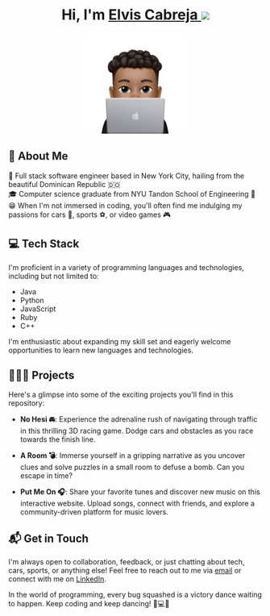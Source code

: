 # <h1 align="center">Hi, I'm <a href="https://github.com/ecabreja623">Elvis Cabreja <a><img src="https://raw.githubusercontent.com/MartinHeinz/MartinHeinz/master/wave.gif" width="30px" /></h1>

<p align="center">
    <img width="200" src="https://github.com/ecabreja623/ecabreja623/blob/main/elvis.jpg">
</p>

## 🫡 About Me
🗽 Full stack software engineer based in New York City, hailing from the beautiful Dominican Republic 🇩🇴<br>
🎓 Computer science graduate from NYU Tandon School of Engineering 💜<br>
😁 When I'm not immersed in coding, you'll often find me indulging my passions for cars 🚗, sports ⚽️, or video games 🎮<br>

## 💻 Tech Stack
I'm proficient in a variety of programming languages and technologies, including but not limited to:
- Java
- Python
- JavaScript
- Ruby
- C++

I'm enthusiastic about expanding my skill set and eagerly welcome opportunities to learn new languages and technologies.

## 👨🏽‍💻 Projects
Here's a glimpse into some of the exciting projects you'll find in this repository:

- **No Hesi 🚘**: Experience the adrenaline rush of navigating through traffic in this thrilling 3D racing game. Dodge cars and obstacles as you race towards the finish line.

- **A Room 💣**: Immerse yourself in a gripping narrative as you uncover clues and solve puzzles in a small room to defuse a bomb. Can you escape in time?

- **Put Me On 🎧**: Share your favorite tunes and discover new music on this interactive website. Upload songs, connect with friends, and explore a community-driven platform for music lovers.

## 📬 Get in Touch 
I'm always open to collaboration, feedback, or just chatting about tech, cars, sports, or anything else! Feel free to reach out to me via [email](mailto:elvis.cabreja623@gmail.com) or connect with me on [LinkedIn](https://www.linkedin.com/in/elviscabreja/).


In the world of programming, every bug squashed is a victory dance waiting to happen. Keep coding and keep dancing! 💃💻🎉
